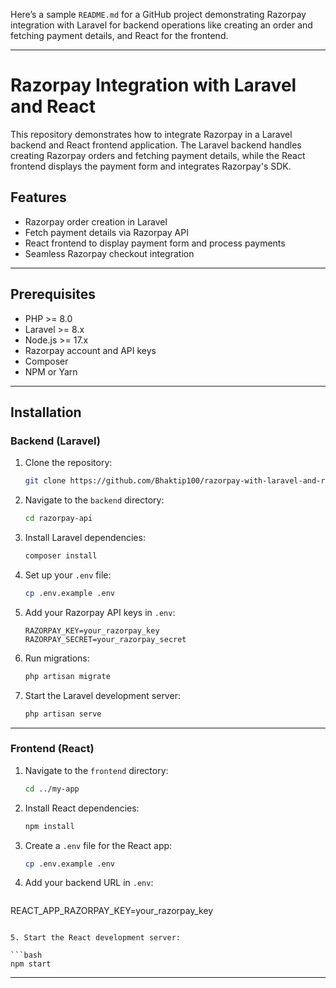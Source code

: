 Here’s a sample `README.md` for a GitHub project demonstrating Razorpay integration with Laravel for backend operations like creating an order and fetching payment details, and React for the frontend.

---

# Razorpay Integration with Laravel and React

This repository demonstrates how to integrate Razorpay in a Laravel backend and React frontend application. The Laravel backend handles creating Razorpay orders and fetching payment details, while the React frontend displays the payment form and integrates Razorpay's SDK.

## Features

- Razorpay order creation in Laravel
- Fetch payment details via Razorpay API
- React frontend to display payment form and process payments
- Seamless Razorpay checkout integration

---

## Prerequisites

- PHP >= 8.0
- Laravel >= 8.x
- Node.js >= 17.x
- Razorpay account and API keys
- Composer
- NPM or Yarn

---

## Installation

### Backend (Laravel)

1. Clone the repository:

   ```bash
   git clone https://github.com/Bhaktip100/razorpay-with-laravel-and-react.git
   ```

2. Navigate to the `backend` directory:

   ```bash
   cd razorpay-api
   ```

3. Install Laravel dependencies:

   ```bash
   composer install
   ```

4. Set up your `.env` file:

   ```bash
   cp .env.example .env
   ```

5. Add your Razorpay API keys in `.env`:

   ```env
   RAZORPAY_KEY=your_razorpay_key
   RAZORPAY_SECRET=your_razorpay_secret
   ```

6. Run migrations:

   ```bash
   php artisan migrate
   ```

7. Start the Laravel development server:

   ```bash
   php artisan serve
   ```

---

### Frontend (React)

1. Navigate to the `frontend` directory:

   ```bash
   cd ../my-app
   ```

2. Install React dependencies:

   ```bash
   npm install
   ```

3. Create a `.env` file for the React app:

   ```bash
   cp .env.example .env
   ```

4. Add your backend URL in `.env`:

   ```env
  REACT_APP_RAZORPAY_KEY=your_razorpay_key
   ```

5. Start the React development server:

   ```bash
   npm start
   ```

---
